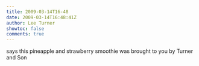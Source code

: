 ```yaml
---
title: 2009-03-14T16-48
date: 2009-03-14T16:48:41Z
author: Lee Turner
showtoc: false
comments: true
---
```


says this pineapple and strawberry smoothie was brought to you by Turner and Son

